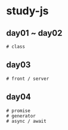 # study-js
## day01 ~ day02
```
# class
```

## day03
```
# front / server
```

## day04
```
# promise
# generator
# async / await
```

